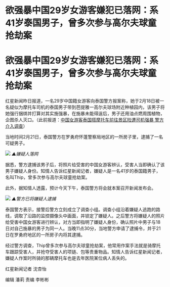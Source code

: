 # 欲强暴中国29岁女游客嫌犯已落网：系41岁泰国男子，曾多次参与高尔夫球童抢劫案

# 欲强暴中国29岁女游客嫌犯已落网：系41岁泰国男子，曾多次参与高尔夫球童抢劫案

红星新闻昨日报道，一名29岁中国籍女游客向泰国警方报案称，她于2月18日被一名疑似为摩托车司机的泰国男子带到芭提雅一高尔夫球场附近种植园内，该男子将她强行捆绑并打算对其实施强暴，在施暴未能得逞后，男子还用油点燃周围植物，企图杀人灭口。（此前报道：[中国女游客泰国搭摩托车前往景区险遭司机强暴
警方介入调查](https://news.qq.com/rain/a/20240220A08RB800)）

当地时间2月21日，泰国警方在罗勇府怀蓬警察局地区的一所房子里，逮捕了一名可疑男子。

![](https://inews.gtimg.com/om_bt/OfDWp9dLbl5vzN6_Bw0wViEzKCgoQ6aqz_J4ghZ1udLKcAA/1000)
_▲嫌疑人落网_

据悉，警方逮捕该男子后，将照片给受害的中国女游客辨认，受害人当即确认了该男子嫌疑人身份。知情人告诉红星新闻记者，嫌疑人是一名41岁的泰国籍男子，名叫Thip，曾多次参与高尔夫球童抢劫案。

此外，据知情人透露，预计今天下午，泰国警方将会就本案召开新闻发布会。

![](https://inews.gtimg.com/om_bt/OIL7MB3m4LvdPVqflMvjjtlvl92osYXpNV1NuixQtWGpEAA/1000)
_▲警方已将嫌疑人逮捕_

泰国警方表示，接警后警方立刻成立了调查小组。调查小组沿着嫌疑人逃跑的路线，调取了沿路的监控摄像头中画面，并锁定了嫌疑人。之后警方将嫌疑人的照片给受害中国女游客进行辨认，对方当即指明了嫌疑人身份，确认照片中男子与18日对自己施暴的男子为同一人。当晚11点30分，当地警方申请了逮捕令，并于21日在罗勇府地区的一所房子内将其逮捕。

经过警方调查，Thip曾多次参与高尔夫球童抢劫案，他常用作案手法就是骑摩托车跟踪受害人，并抢夺受害人的项链、包等贵重物品。知情人告诉红星新闻记者，嫌疑人作案时所骑的那辆摩托车也是去年医院某位病人丢失的。

红星新闻记者 沈杏怡

编辑 潘莉 责编 李彬彬

